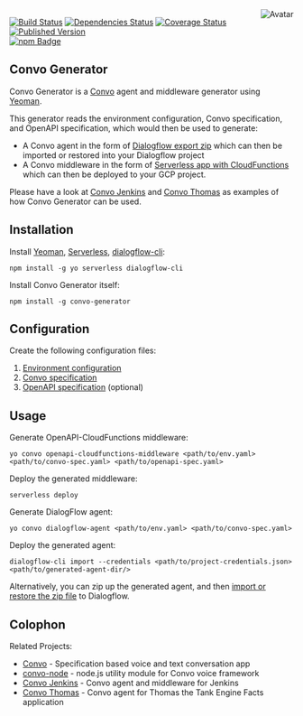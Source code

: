 <img align="right" src="https://raw.github.com/cliffano/convo-generator/master/avatar.jpg" alt="Avatar"/>

[![Build Status](https://img.shields.io/travis/cliffano/convo-generator.svg)](http://travis-ci.org/cliffano/convo-generator)
[![Dependencies Status](https://img.shields.io/david/cliffano/convo-generator.svg)](http://david-dm.org/cliffano/convo-generator)
[![Coverage Status](https://img.shields.io/coveralls/cliffano/convo-generator.svg)](https://coveralls.io/r/cliffano/convo-generator?branch=master)
[![Published Version](https://img.shields.io/npm/v/generator-convo.svg)](http://www.npmjs.com/package/generator-convo)
<br/>
[![npm Badge](https://nodei.co/npm/convo-generator.png)](http://npmjs.org/package/convo-generator)

Convo Generator
---------------

Convo Generator is a [Convo](http://github.com/cliffano/convo) agent and middleware generator using [Yeoman](http://yeoman.io/).

This generator reads the environment configuration, Convo specification, and OpenAPI specification, which would then be used to generate:

* A Convo agent in the form of [Dialogflow export zip](https://dialogflow.com/docs/agents/export-import-restore) which can then be imported or restored into your Dialogflow project
* A Convo middleware in the form of [Serverless app with CloudFunctions](https://github.com/serverless/serverless-google-cloudfunctions) which can then be deployed to your GCP project.

Please have a look at [Convo Jenkins](http://github.com/cliffano/convo-jenkins) and [Convo Thomas](http://github.com/cliffano/convo-thomas) as examples of how Convo Generator can be used.

Installation
------------

Install [Yeoman](http://yeoman.io/), [Serverless](https://serverless.com/), [dialogflow-cli](https://www.npmjs.com/package/dialogflow-cli):

    npm install -g yo serverless dialogflow-cli

Install Convo Generator itself:

    npm install -g convo-generator

Configuration
-------------

Create the following configuration files:

1. [Environment configuration](https://github.com/cliffano/convo/blob/master/docs/environment-configuration.md)
2. [Convo specification](https://github.com/cliffano/convo/blob/master/docs/convo-specification.md)
3. [OpenAPI specification](https://github.com/cliffano/convo/blob/master/docs/openapi-specification.md) (optional)

Usage
-----

Generate OpenAPI-CloudFunctions middleware:

    yo convo openapi-cloudfunctions-middleware <path/to/env.yaml> <path/to/convo-spec.yaml> <path/to/openapi-spec.yaml>

Deploy the generated middleware:

    serverless deploy

Generate DialogFlow agent:

    yo convo dialogflow-agent <path/to/env.yaml> <path/to/convo-spec.yaml>

Deploy the generated agent:

    dialogflow-cli import --credentials <path/to/project-credentials.json> <path/to/generated-agent-dir/>

Alternatively, you can zip up the generated agent, and then [import or restore the zip file](https://dialogflow.com/docs/agents/export-import-restore) to Dialogflow.

Colophon
--------

Related Projects:

* [Convo](http://github.com/cliffano/convo) - Specification based voice and text conversation app
* [convo-node](http://github.com/cliffano/convo-node) - node.js utility module for Convo voice framework
* [Convo Jenkins](http://github.com/cliffano/convo-jenkins) - Convo agent and middleware for Jenkins
* [Convo Thomas](http://github.com/cliffano/convo-thomas) - Convo agent for Thomas the Tank Engine Facts application
